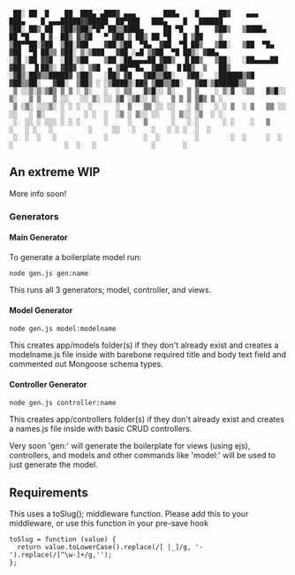      ██░ ██  █    ██  ███▄ ▄███▓ ▄▄▄       ███▄    █     ██▓    ▄▄▄       ███▄    █ ▄▄▄█████▓▓█████  ██▀███   ███▄    █   ██████ 
    ▓██░ ██▒ ██  ▓██▒▓██▒▀█▀ ██▒▒████▄     ██ ▀█   █    ▓██▒   ▒████▄     ██ ▀█   █ ▓  ██▒ ▓▒▓█   ▀ ▓██ ▒ ██▒ ██ ▀█   █ ▒██    ▒ 
    ▒██▀▀██░▓██  ▒██░▓██    ▓██░▒██  ▀█▄  ▓██  ▀█ ██▒   ▒██░   ▒██  ▀█▄  ▓██  ▀█ ██▒▒ ▓██░ ▒░▒███   ▓██ ░▄█ ▒▓██  ▀█ ██▒░ ▓██▄   
    ░▓█ ░██ ▓▓█  ░██░▒██    ▒██ ░██▄▄▄▄██ ▓██▒  ▐▌██▒   ▒██░   ░██▄▄▄▄██ ▓██▒  ▐▌██▒░ ▓██▓ ░ ▒▓█  ▄ ▒██▀▀█▄  ▓██▒  ▐▌██▒  ▒   ██▒
    ░▓█▒░██▓▒▒█████▓ ▒██▒   ░██▒ ▓█   ▓██▒▒██░   ▓██░   ░██████▒▓█   ▓██▒▒██░   ▓██░  ▒██▒ ░ ░▒████▒░██▓ ▒██▒▒██░   ▓██░▒██████▒▒
     ▒ ░░▒░▒░▒▓▒ ▒ ▒ ░ ▒░   ░  ░ ▒▒   ▓▒█░░ ▒░   ▒ ▒    ░ ▒░▓  ░▒▒   ▓▒█░░ ▒░   ▒ ▒   ▒ ░░   ░░ ▒░ ░░ ▒▓ ░▒▓░░ ▒░   ▒ ▒ ▒ ▒▓▒ ▒ ░
     ▒ ░▒░ ░░░▒░ ░ ░ ░  ░      ░  ▒   ▒▒ ░░ ░░   ░ ▒░   ░ ░ ▒  ░ ▒   ▒▒ ░░ ░░   ░ ▒░    ░     ░ ░  ░  ░▒ ░ ▒░░ ░░   ░ ▒░░ ░▒  ░ ░
     ░  ░░ ░ ░░░ ░ ░ ░      ░     ░   ▒      ░   ░ ░      ░ ░    ░   ▒      ░   ░ ░   ░         ░     ░░   ░    ░   ░ ░ ░  ░  ░  
     ░  ░  ░   ░            ░         ░  ░         ░        ░  ░     ░  ░         ░             ░  ░   ░              ░       ░  

## An extreme WIP

More info soon!

### Generators

#### Main Generator

To generate a boilerplate model run:

    node gen.js gen:name

This runs all 3 generators; model, controller, and views.

#### Model Generator

    node gen.js model:modelname

This creates app/models folder(s) if they don't already exist and creates a modelname.js file inside with barebone required title and body text field and commented out Mongoose schema types.

#### Controller Generator

    node gen.js controller:name

This creates app/controllers folder(s) if they don't already exist and creates a names.js file inside with basic CRUD controllers.


Very soon 'gen:' will generate the boilerplate for views (using ejs), controllers, and models and other commands like 'model:' will be used to just generate the model.


## Requirements

This uses a toSlug(); middleware function. Please add this to your middleware, or use this function in your pre-save hook

    toSlug = function (value) {
      return value.toLowerCase().replace(/[ |_]/g, '-').replace(/[^\w-]+/g,'');
    };